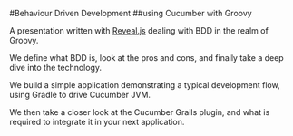 #Behaviour Driven Development
##using Cucumber with Groovy

A presentation written with [Reveal.js](http://lab.hakim.se/reveal-js/#/) dealing with BDD in the realm of Groovy.

We define what BDD is, look at the pros and cons, and finally take a deep dive into the technology.

We build a simple application demonstrating a typical development flow, using Gradle to drive Cucumber JVM.

We then take a closer look at the Cucumber Grails plugin, and what is required to integrate it in your next application.

